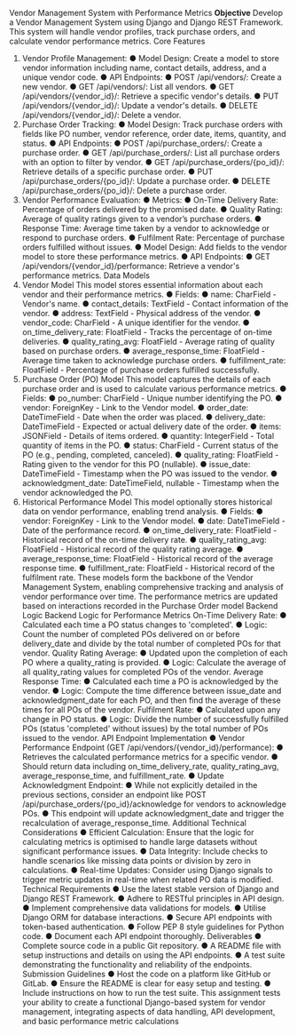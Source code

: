 
Vendor Management System with Performance Metrics
**Objective**
Develop a Vendor Management System using Django and Django REST Framework. This
system will handle vendor profiles, track purchase orders, and calculate vendor performance
metrics.
Core Features
1. Vendor Profile Management:
● Model Design: Create a model to store vendor information including name, contact
details, address, and a unique vendor code.
● API Endpoints:
● POST /api/vendors/: Create a new vendor.
● GET /api/vendors/: List all vendors.
● GET /api/vendors/{vendor_id}/: Retrieve a specific vendor's details.
● PUT /api/vendors/{vendor_id}/: Update a vendor's details.
● DELETE /api/vendors/{vendor_id}/: Delete a vendor.
2. Purchase Order Tracking:
● Model Design: Track purchase orders with fields like PO number, vendor reference,
order date, items, quantity, and status.
● API Endpoints:
● POST /api/purchase_orders/: Create a purchase order.
● GET /api/purchase_orders/: List all purchase orders with an option to filter by
vendor.
● GET /api/purchase_orders/{po_id}/: Retrieve details of a specific purchase order.
● PUT /api/purchase_orders/{po_id}/: Update a purchase order.
● DELETE /api/purchase_orders/{po_id}/: Delete a purchase order.
3. Vendor Performance Evaluation:
● Metrics:
● On-Time Delivery Rate: Percentage of orders delivered by the promised date.
● Quality Rating: Average of quality ratings given to a vendor’s purchase orders.
● Response Time: Average time taken by a vendor to acknowledge or respond to
purchase orders.
● Fulfilment Rate: Percentage of purchase orders fulfilled without issues.
● Model Design: Add fields to the vendor model to store these performance metrics.
● API Endpoints:
● GET /api/vendors/{vendor_id}/performance: Retrieve a vendor's performance
metrics.
Data Models
1. Vendor Model
This model stores essential information about each vendor and their performance metrics.
● Fields:
● name: CharField - Vendor's name.
● contact_details: TextField - Contact information of the vendor.
● address: TextField - Physical address of the vendor.
● vendor_code: CharField - A unique identifier for the vendor.
● on_time_delivery_rate: FloatField - Tracks the percentage of on-time deliveries.
● quality_rating_avg: FloatField - Average rating of quality based on purchase
orders.
● average_response_time: FloatField - Average time taken to acknowledge
purchase orders.
● fulfillment_rate: FloatField - Percentage of purchase orders fulfilled successfully.
2. Purchase Order (PO) Model
This model captures the details of each purchase order and is used to calculate various
performance metrics.
● Fields:
● po_number: CharField - Unique number identifying the PO.
● vendor: ForeignKey - Link to the Vendor model.
● order_date: DateTimeField - Date when the order was placed.
● delivery_date: DateTimeField - Expected or actual delivery date of the order.
● items: JSONField - Details of items ordered.
● quantity: IntegerField - Total quantity of items in the PO.
● status: CharField - Current status of the PO (e.g., pending, completed, canceled).
● quality_rating: FloatField - Rating given to the vendor for this PO (nullable).
● issue_date: DateTimeField - Timestamp when the PO was issued to the vendor.
● acknowledgment_date: DateTimeField, nullable - Timestamp when the vendor
acknowledged the PO.
3. Historical Performance Model
This model optionally stores historical data on vendor performance, enabling trend analysis.
● Fields:
● vendor: ForeignKey - Link to the Vendor model.
● date: DateTimeField - Date of the performance record.
● on_time_delivery_rate: FloatField - Historical record of the on-time delivery rate.
● quality_rating_avg: FloatField - Historical record of the quality rating average.
● average_response_time: FloatField - Historical record of the average response
time.
● fulfillment_rate: FloatField - Historical record of the fulfilment rate.
These models form the backbone of the Vendor Management System, enabling
comprehensive tracking and analysis of vendor performance over time. The performance
metrics are updated based on interactions recorded in the Purchase Order model
Backend Logic
Backend Logic for Performance Metrics
 On-Time Delivery Rate:
● Calculated each time a PO status changes to 'completed'.
● Logic: Count the number of completed POs delivered on or before
delivery_date and divide by the total number of completed POs for that vendor.
 Quality Rating Average:
● Updated upon the completion of each PO where a quality_rating is provided.
● Logic: Calculate the average of all quality_rating values for completed POs of
the vendor.
 Average Response Time:
● Calculated each time a PO is acknowledged by the vendor.
● Logic: Compute the time difference between issue_date and
acknowledgment_date for each PO, and then find the average of these times
for all POs of the vendor.
 Fulfilment Rate:
● Calculated upon any change in PO status.
● Logic: Divide the number of successfully fulfilled POs (status 'completed'
without issues) by the total number of POs issued to the vendor.
API Endpoint Implementation
● Vendor Performance Endpoint (GET /api/vendors/{vendor_id}/performance):
● Retrieves the calculated performance metrics for a specific vendor.
● Should return data including on_time_delivery_rate, quality_rating_avg,
average_response_time, and fulfillment_rate.
● Update Acknowledgment Endpoint:
● While not explicitly detailed in the previous sections, consider an endpoint like
POST /api/purchase_orders/{po_id}/acknowledge for vendors to acknowledge
POs.
● This endpoint will update acknowledgment_date and trigger the recalculation
of average_response_time.
Additional Technical Considerations
● Efficient Calculation: Ensure that the logic for calculating metrics is optimised to
handle large datasets without significant performance issues.
● Data Integrity: Include checks to handle scenarios like missing data points or division
by zero in calculations.
● Real-time Updates: Consider using Django signals to trigger metric updates in
real-time when related PO data is modified.
Technical Requirements
● Use the latest stable version of Django and Django REST Framework.
● Adhere to RESTful principles in API design.
● Implement comprehensive data validations for models.
● Utilise Django ORM for database interactions.
● Secure API endpoints with token-based authentication.
● Follow PEP 8 style guidelines for Python code.
● Document each API endpoint thoroughly.
Deliverables
● Complete source code in a public Git repository.
● A README file with setup instructions and details on using the API endpoints.
● A test suite demonstrating the functionality and reliability of the endpoints.
Submission Guidelines
● Host the code on a platform like GitHub or GitLab.
● Ensure the README is clear for easy setup and testing.
● Include instructions on how to run the test suite.
This assignment tests your ability to create a functional Django-based system for vendor
management, integrating aspects of data handling, API development, and basic performance
metric calculations
